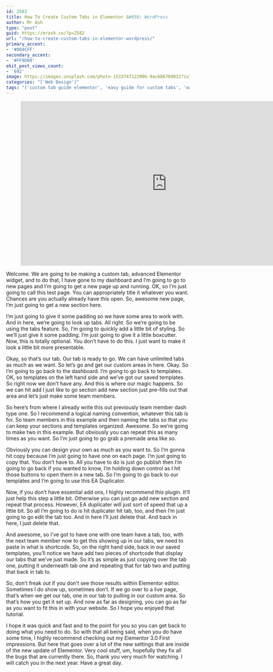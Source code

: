 ```yaml
---
id: 2582
title: How To Create Custom Tabs in Elementor &#038; WordPress
author: Mr Ash
type: "post"
guid: https://mrash.co/?p=2582
url: "/how-to-create-custom-tabs-in-elementor-wordpress/"
primary_accent:
- '#004CFF'
secondary_accent:
- '#FF9D00'
ekit_post_views_count:
- '692'
image: https://images.unsplash.com/photo-1533747122906-9ac6b6709832?ixlib=rb-1.2.1&ixid=eyJhcHBfaWQiOjE1MjQzMn0&fm=jpg&q=85&fit=crop&w=2560&h=1702
categories: "['Web Design']"
tags: "['custom tab guide elementor', 'easy guide for custom tabs', 'easy wordpress tutorial', 'elementor', 'how to make advanced tabs', 'make advanced tabs', 'WordPress']"
---
```


<figure class="wp-block-embed is-type-video is-provider-youtube wp-block-embed-youtube wp-embed-aspect-16-9 wp-has-aspect-ratio"><div class="wp-block-embed__wrapper"><iframe allow="accelerometer; autoplay; clipboard-write; encrypted-media; gyroscope; picture-in-picture" allowfullscreen="" frameborder="0" height="450" loading="lazy" src="https://www.youtube.com/embed/s4TLh3Q3k1A?feature=oembed" title="Custom Tabs in Elementor 5 MINUTE TUTORIAL | How To Create Advanced Custom Tabs with Elementor" width="800"></iframe></div></figure>Welcome. We are going to be making a custom tab, advanced Elementor widget, and to do that, I have gone to my dashboard and I’m going to go to new pages and I’m going to get a new page up and running. OK, so I’m just going to call this test page. You can appropriately title it whatever you want. Chances are you actually already have this open. So, awesome new page, I’m just going to get a new section here.

I’m just going to give it some padding so we have some area to work with. And in here, we’re going to look up tabs. All right. So we’re going to be using the tabs feature. So, I’m going to quickly add a little bit of styling. So we’ll just give it some padding. I’m just going to give it a little boxcutter. Now, this is totally optional. You don’t have to do this. I just want to make it look a little bit more presentable.

Okay, so that’s our tab. Our tab is ready to go. We can have unlimited tabs as much as we want. So let’s go and get our custom areas in here. Okay. So I’m going to go back to the dashboard. I’m going to go back to templates. OK, so templates on the left hand side and we’ve got our saved templates. So right now we don’t have any. And this is where our magic happens. So we can hit add I just like to go section add new section just pre-fills out that area and let’s just make some team members.

So here’s from where I already write this out previously team member dash type one. So I recommend a logical naming convention, whatever this tab is for. So team members in this example and then naming the tabs so that you can keep your sections and templates organized. Awesome. So we’re going to make two in this example. But obviously you can repeat this as many times as you want. So I’m just going to go grab a premade area like so.

Obviously you can design your own as much as you want to. So I’m gonna hit copy because I’m just going to have one on each page. I’m just going to copy that. You don’t have to. All you have to do is just go publish then I’m going to go back if you wanted to know, I’m holding down control as I hit those buttons to open them in a new tab. So I’m going to go back to our templates and I’m going to use this EA Duplicator.

Now, if you don’t have essential add ons, I highly recommend this plugin. It’ll just help this step a little bit. Otherwise you can just go add new section and repeat that process. However, EA duplicater will just sort of speed that up a little bit. So all I’m going to do is hit duplicater hit tab, too, and then I’m just going to go edit the tab too. And in here I’ll just delete that. And back in here, I just delete that.

And awesome, so I’ve got to have one with one team have a tab, too, with the next team member now to get this showing up in our tabs, we need to paste in what is shortcode. So, on the right hand side, back in our saved templates, you’ll notice we have add two pieces of shortcode that display our tabs that we’ve just made. So it’s as simple as just copying over the tab one, putting it underneath tab one and repeating that for tab two and putting that back in tab to.

So, don’t freak out if you don’t see those results within Elementor editor. Sometimes I do show up, sometimes don’t. If we go over to a live page, that’s when we get our tab, one in our tab to pulling in our custom area. So that’s how you get it set up. And now as far as designing, you can go as far as you want to fit this in with your website. So I hope you enjoyed that tutorial.

I hope it was quick and fast and to the point for you so you can get back to doing what you need to do. So with that all being said, when you do have some time, I highly recommend checking out my Elementor 3.0 First impressions. But here that goes over a lot of the new settings that are inside of the new update of Elementor. Very cool stuff, um, hopefully they fix all the bugs that are currently there. So, thank you very much for watching. I will catch you in the next year. Have a great day.